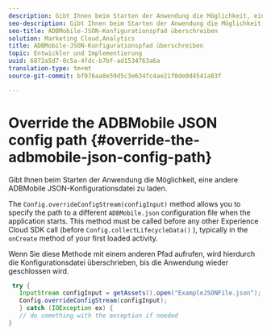 ```yaml
---
description: Gibt Ihnen beim Starten der Anwendung die Möglichkeit, eine andere ADBMobile JSON-Konfigurationsdatei zu laden.
seo-description: Gibt Ihnen beim Starten der Anwendung die Möglichkeit, eine andere ADBMobile JSON-Konfigurationsdatei zu laden.
seo-title: ADBMobile-JSON-Konfigurationspfad überschreiben
solution: Marketing Cloud,Analytics
title: ADBMobile-JSON-Konfigurationspfad überschreiben
topic: Entwickler und Implementierung
uuid: 6872a5d7-0c5a-4fdc-b7bf-ad1534763a6a
translation-type: tm+mt
source-git-commit: bf076aa8e59d5c3e634fc4ae21f0de0d4541a83f

---
```



# Override the ADBMobile JSON config path {#override-the-adbmobile-json-config-path}

Gibt Ihnen beim Starten der Anwendung die Möglichkeit, eine andere ADBMobile JSON-Konfigurationsdatei zu laden.

The `Config.overrideConfigStream(configInput)` method allows you to specify the path to a different `ADBMobile.json` configuration file when the application starts. This method must be called before any other Experience Cloud SDK call (before `Config.collectLifecycleData()` ), typically in the `onCreate` method of your first loaded activity.

Wenn Sie diese Methode mit einem anderen Pfad aufrufen, wird hierdurch die Konfigurationsdatei überschrieben, bis die Anwendung wieder geschlossen wird.

```java
 try { 
   InputStream configInput = getAssets().open("ExampleJSONFile.json"); 
   Config.overrideConfigStream(configInput); 
   } catch (IOException ex) { 
   // do something with the exception if needed 
}
```

